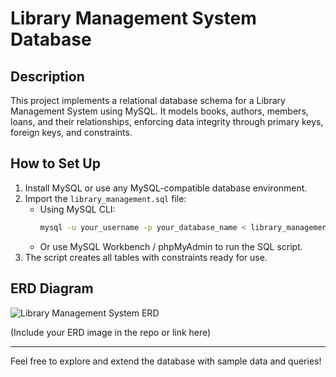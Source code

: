 # Library Management System Database

## Description

This project implements a relational database schema for a Library Management System using MySQL. It models books, authors, members, loans, and their relationships, enforcing data integrity through primary keys, foreign keys, and constraints.

## How to Set Up

1. Install MySQL or use any MySQL-compatible database environment.
2. Import the `library_management.sql` file:
   - Using MySQL CLI:  
     ```bash
     mysql -u your_username -p your_database_name < library_management.sql
     ```
   - Or use MySQL Workbench / phpMyAdmin to run the SQL script.
3. The script creates all tables with constraints ready for use.

## ERD Diagram

![Library Management System ERD](link-to-your-erd-image-or-screenshot.png)

(Include your ERD image in the repo or link here)

---

Feel free to explore and extend the database with sample data and queries!
